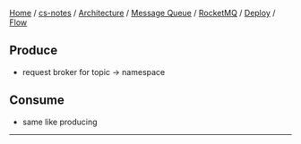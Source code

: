[Home](https://mengxianbin.github.io) /
[cs-notes](https://mengxianbin.github.io/cs-notes/site) /
[Architecture](https://mengxianbin.github.io/cs-notes/site/Architecture) /
[Message Queue](https://mengxianbin.github.io/cs-notes/site/Architecture/Message%20Queue) /
[RocketMQ](https://mengxianbin.github.io/cs-notes/site/Architecture/Message%20Queue/RocketMQ) /
[Deploy](https://mengxianbin.github.io/cs-notes/site/Architecture/Message%20Queue/RocketMQ/Deploy) /
[Flow](https://mengxianbin.github.io/cs-notes/site/Architecture/Message%20Queue/RocketMQ/Deploy/Flow)

## Produce

* request broker for topic -> namespace

## Consume

* same like producing

---
